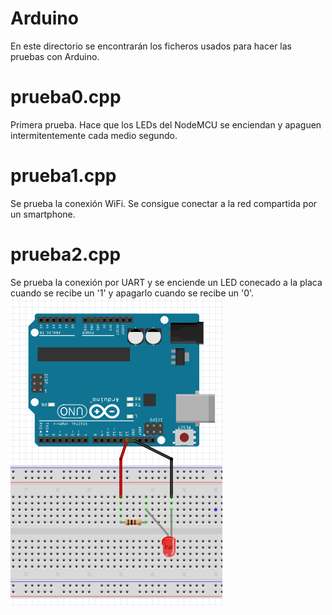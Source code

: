 # Arduino
En este directorio se encontrarán los ficheros usados para hacer las pruebas con Arduino.

# prueba0.cpp
Primera prueba. Hace que los LEDs del NodeMCU se enciendan y apaguen intermitentemente cada medio segundo.

# prueba1.cpp
Se prueba la conexión WiFi. Se consigue conectar a la red compartida por un smartphone.

# prueba2.cpp
Se prueba la conexión por UART y se enciende un LED conecado a la placa cuando se recibe un '1' y apagarlo cuando se recibe un '0'.  
![](https://github.com/Xayiide/esp-8266-pruebas/blob/main/assets/UnoUART.png)
